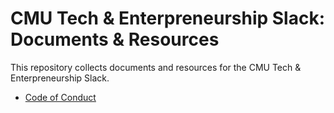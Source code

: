 # CMU Tech & Enterpreneurship Slack: Documents & Resources
This repository collects documents and resources for the CMU Tech & Enterpreneurship Slack.

* [Code of Conduct](https://github.com/CMUSlack/documents-and-resources/blob/master/code-of-conduct.md)
